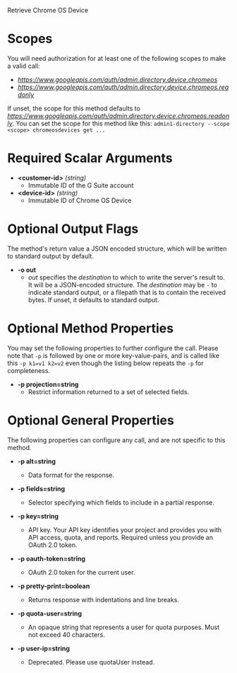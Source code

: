 Retrieve Chrome OS Device
# Scopes

You will need authorization for at least one of the following scopes to make a valid call:

* *https://www.googleapis.com/auth/admin.directory.device.chromeos*
* *https://www.googleapis.com/auth/admin.directory.device.chromeos.readonly*

If unset, the scope for this method defaults to *https://www.googleapis.com/auth/admin.directory.device.chromeos.readonly*.
You can set the scope for this method like this: `admin1-directory --scope <scope> chromeosdevices get ...`
# Required Scalar Arguments
* **&lt;customer-id&gt;** *(string)*
    - Immutable ID of the G Suite account
* **&lt;device-id&gt;** *(string)*
    - Immutable ID of Chrome OS Device

# Optional Output Flags

The method's return value a JSON encoded structure, which will be written to standard output by default.

* **-o out**
    - *out* specifies the *destination* to which to write the server's result to.
      It will be a JSON-encoded structure.
      The *destination* may be `-` to indicate standard output, or a filepath that is to contain the received bytes.
      If unset, it defaults to standard output.
# Optional Method Properties

You may set the following properties to further configure the call. Please note that `-p` is followed by one 
or more key-value-pairs, and is called like this `-p k1=v1 k2=v2` even though the listing below repeats the
`-p` for completeness.

* **-p projection=string**
    - Restrict information returned to a set of selected fields.

# Optional General Properties

The following properties can configure any call, and are not specific to this method.

* **-p alt=string**
    - Data format for the response.

* **-p fields=string**
    - Selector specifying which fields to include in a partial response.

* **-p key=string**
    - API key. Your API key identifies your project and provides you with API access, quota, and reports. Required unless you provide an OAuth 2.0 token.

* **-p oauth-token=string**
    - OAuth 2.0 token for the current user.

* **-p pretty-print=boolean**
    - Returns response with indentations and line breaks.

* **-p quota-user=string**
    - An opaque string that represents a user for quota purposes. Must not exceed 40 characters.

* **-p user-ip=string**
    - Deprecated. Please use quotaUser instead.
